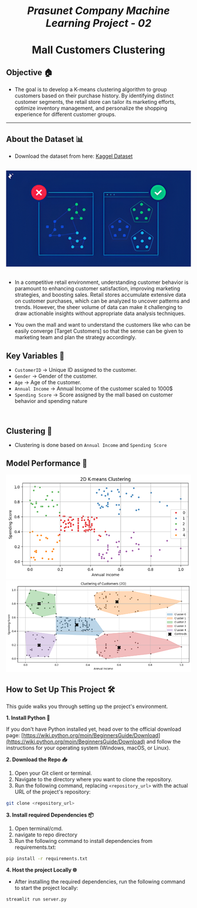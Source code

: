 # <center><i>Prasunet Company Machine Learning Project - 02</i></center>

# <center><b>Mall Customers Clustering</b>
</center>

## Objective 🏠
- The goal is to develop a K-means clustering algorithm to group customers based on their purchase history. By identifying distinct customer segments, the retail store can tailor its marketing efforts, optimize inventory management, and personalize the shopping experience for different customer groups.

---

## About the Dataset 📊

- Download the dataset from here: <a href = 'https://www.kaggle.com/datasets/vjchoudhary7/customer-segmentation-tutorial-in-python/data'>Kaggel Dataset</a> 

<br>

<center><img style='width:1000px;' src = 'images\readme-clustering.png'></center>

<br>

- In a competitive retail environment, understanding customer behavior is paramount to enhancing customer satisfaction, improving marketing strategies, and boosting sales. Retail stores accumulate extensive data on customer purchases, which can be analyzed to uncover patterns and trends. However, the sheer volume of data can make it challenging to draw actionable insights without appropriate data analysis techniques.

- You own the mall and want to understand the customers like who can be easily converge [Target Customers] so that the sense can be given to marketing team and plan the strategy accordingly.

## Key Variables 🏡

- `CustomerID` ->  Unique ID assigned to the customer.
- `Gender` ->  Gender of the customer.
- `Age` ->  Age of the customer.
- `Annual Income` ->  Annual Income of the customer scaled to 1000$
- `Spending Score` ->  Score assigned by the mall based on customer behavior and spending nature

<br>

## Clustering 🧩

- Clustering is done based on `Annual Income` and `Spending Score`

## Model Performance 🤖

<img src = 'images/clustering-1.png'>

<br>


<img src = 'images/clustering-2.png'>

<br>

## How to Set Up This Project 🛠️

This guide walks you through setting up the project's environment.

**1. Install Python 🐍**

If you don't have Python installed yet, head over to the official download page: [https://wiki.python.org/moin/BeginnersGuide/Download](https://wiki.python.org/moin/BeginnersGuide/Download) and follow the instructions for your operating system (Windows, macOS, or Linux).

**2. Download the Repo 📥**


1. Open your Git client or terminal.
2. Navigate to the directory where you want to clone the repository.
3. Run the following command, replacing `<repository_url>` with the actual URL of the project's repository:

```bash 
git clone <repository_url>
```

**3. Install required Dependencies  📦**
1. Open terminal/cmd.
2. navigate to repo directory
3. Run the following command to install dependencies from requirements.txt:

``` bash
pip install -r requirements.txt
```

**4. Host the project Locally 🌐**

- After installing the required dependencies, run the following command to start the project locally:

``` bash
streamlit run server.py
```

